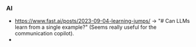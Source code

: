 
### AI
- https://www.fast.ai/posts/2023-09-04-learning-jumps/ -> "# Can LLMs learn from a single example?" (Seems really useful for the communication copilot).
- 